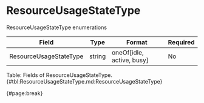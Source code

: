 <!--
    ATTENTION: This file was generated via gradle!
               Do NOT manually edit this file! Any such changes will be overwritten!
-->

# ResourceUsageStateType

ResourceUsageStateType enumerations

| Field | Type | Format | Required |
| ------- | ------- | ------- | --- |
| ResourceUsageStateType | string | oneOf[idle, active, busy] | No |

Table: Fields of ResourceUsageStateType. {#tbl:ResourceUsageStateType.md:ResourceUsageStateType}

{#page:break}
